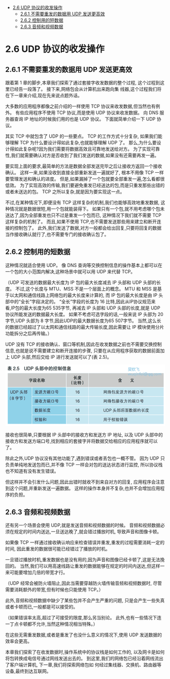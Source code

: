- [2.6 UDP 协议的收发操作](#26-udp-%E5%8D%8F%E8%AE%AE%E7%9A%84%E6%94%B6%E5%8F%91%E6%93%8D%E4%BD%9C)
    - [2.6.1 不需要重发的数据用 UDP 发送更高效](#261-%E4%B8%8D%E9%9C%80%E8%A6%81%E9%87%8D%E5%8F%91%E7%9A%84%E6%95%B0%E6%8D%AE%E7%94%A8-udp-%E5%8F%91%E9%80%81%E6%9B%B4%E9%AB%98%E6%95%88)
    - [2.6.2 控制用的短数据](#262-%E6%8E%A7%E5%88%B6%E7%94%A8%E7%9A%84%E7%9F%AD%E6%95%B0%E6%8D%AE)
    - [2.6.3 音频和视频数据](#263-%E9%9F%B3%E9%A2%91%E5%92%8C%E8%A7%86%E9%A2%91%E6%95%B0%E6%8D%AE)

# 2.6 UDP 协议的收发操作

## 2.6.1 不需要重发的数据用 UDP 发送更高效

跟着第 1 章的脚步,本章我们探索了通过套接字收发数据的整个过程, 这个过程到这里已经告一段落了。
接下来,网络包会从计算机出来跑向集 线器,这个过程我们将在下一章来介绍,现在先来说点题外话。

大多数的应用程序都像之前介绍的一样使用 TCP 协议来收发数据,但当然也有例外。
有些应用程序不使用 TCP 协议,而是使用 UDP 协议来收发数据。
向 DNS 服务器查询 IP 地址的时候我们用的也是 UDP 协议。
下面就简单介绍一下 UDP 协议。

其实 TCP 中就包含了 UDP 的一些要点。
TCP 的工作方式十分复杂, 如果我们能够理解 TCP 为什么要设计得如此复杂,也就能够理解 UDP 了。 
那么,为什么要设计得如此复杂呢?因为我们需要将数据高效且可靠地发送给对方。
为了实现可靠性,我们就需要确认对方是否收到了我们发送的数据,如果没有还需要再发一遍。

要实现上面的要求,最简单的方法是数据全部发送完毕之后让接收方返回一个接收确认。
这样一来,如果没收到直接全部重新发送一遍就好了, 根本不用像 TCP 一样要管理发送和确认的进度。
但是,如果漏掉了一个包就要全部重发一遍,怎么看都很低效。
为了实现高效的传输,我们要避免重发已经送达的包,而是只重发那些出错的或者未送达的包。
TCP 之所以复杂,就是因为要实现这一点。

不过,在某种情况下,即便没有 TCP 这样复杂的机制,我们也能够高效地重发数据,
这种情况就是数据很短,用一个包就能装得下。
如果只有一个包,就不用考虑哪个包未送达了,因为全部重发也只不过是重发一个包而已,
这种情况下我们就不需要 TCP 这样复杂的机制了。
而且,如果不使用 TCP,也不需要发送那些用来建立和断开连接的控制包了。
此外,我们发送了数据,对方一般都会给出回复,只要将回复的数据当作接收确认就行了,也不需要专门的接收确认包了。

## 2.6.2 控制用的短数据

这种情况就适合使用 UDP。
像 DNS 查询等交换控制信息的操作基本上都可以在一个包的大小范围内解决,这种场景中就可以用 UDP 来代替 TCP。

（UDP 可发送的数据最大长度为 IP 包的最大长度减去 IP 头部和 UDP 头部的长度。
不过,这个长度与 MTU、MSS 不是一个层面上的概念。
MTU 和 MSS 是基于以太网和通信线路上网络包的最大长度来计算的,
而 IP 包的最大长度是由 IP 头部中的“全长”字段决定的。
“全长”字段的长度为 16 比特,因此从IP协议规范来看,IP包的最大长度为65 535字节,
再减去 IP 头部和 UDP 头部的长度,就是 UDP 协议所能发送的数据最大长度。
如果不考虑可选字段的话,一般来说 IP 头部为 20 字节,UDP 头部为 8 字节,因此UDP的最大数据长度为65 507字节。
当然,这么长的数据已经超过了以太网和通信线路的最大传输长度,因此需要让 IP 模块使用分片功能拆分之后再传输。）

UDP 没有 TCP 的接收确认、窗口等机制,因此在收发数据之前也不需要交换控制信息,也就是说不需要建立和断开连接的步骤,
只要在从应用程序获取的数据前面加上 UDP 头部,然后交给 IP 进行发送就可以了(表 2.5)。

![表 2.5 UDP 头部中的控制信息](images/2.5.tb.png)

接收也很简单,只要根据 IP 头部中的接收方和发送方 IP 地址, 
以及 UDP 头部中的接收方和发送方端口号,找到相应的套接字并将数据交给相应的应用程序就可以了。

除此之外,UDP 协议没有其他功能了,遇到错误或者丢包也一概不管。
因为 UDP 只负责单纯地发送包而已,并不像 TCP 一样会对包的送达状态进行监控,
所以协议栈也不知道有没有发生错误。

但这样并不会引发什么问题,因此出错时就收不到来自对方的回复, 
应用程序会注意到这个问题,并重新发送一遍数据。
这样的操作本身并不复杂,也并不会增加应用程序的负担。

## 2.6.3 音频和视频数据

还有另一个场景会使用 UDP,就是发送音频和视频数据的时候。
音频和视频数据必须在规定的时间内送达,一旦送达晚了,就会错过播放时机, 导致声音和图像卡顿。

如果像 TCP 一样通过接收确认响应来检查错误并重发,重发的过程需要消耗一定的时间,
因此重发的数据很可能已经错过了播放的时机。

一旦错过播放时机,重发数据也是没有用的,因为声音和图像已经卡顿了,这是无法挽回的。
当然,我们可以用高速线路让重发的数据能够在规定的时间内送达,但这样一来可能要增加几倍的带宽才行。

（UDP 经常会被防火墙阻止,因此当需要穿越防火墙传输音频和视频数据时,
尽管需要消耗额外的带宽,但有时候也只能使用 TCP。）

此外,音频和视频数据中缺少了某些包并不会产生严重的问题,
只是会产生一些失真或者卡顿而已,一般都是可以接受的。

（如果错误率太高,超过了可接受的限度,那么另当别论。
此外,也有一些情况下连一丁点卡顿都不允许,当然这种情况相当特殊。）

在这些无需重发数据,或者是重发了也没什么意义的情况下,使用 UDP 发送数据的效率会更高。

本章我们探索了在收发数据时,操作系统中的协议栈是如何工作的, 
以及网卡是如何将包转换成电信号通过网线发送出去的。
到这里,我们的网络包已经沿着网线流出了客户端计算机,
下一章,我们将探索网络包如 何经过集线器、交换机、路由器等设备,最终到达互联网。
